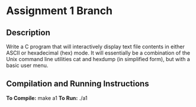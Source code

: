 # Assignment 1 Branch

## Description
Write a C program that will interactively display text file contents in either ASCII or hexadecimal (hex) mode. It will essentially be a combination of the Unix command line utilities cat and hexdump (in simplified form), but with a basic user menu.

## Compilation and Running Instructions

**To Compile:** make a1
**To Run:** ./a1

